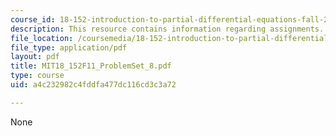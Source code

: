 ```yaml
---
course_id: 18-152-introduction-to-partial-differential-equations-fall-2011
description: This resource contains information regarding assignments.
file_location: /coursemedia/18-152-introduction-to-partial-differential-equations-fall-2011/a4c232982c4fddfa477dc116cd3c3a72_MIT18_152F11_ProblemSet_8.pdf
file_type: application/pdf
layout: pdf
title: MIT18_152F11_ProblemSet_8.pdf
type: course
uid: a4c232982c4fddfa477dc116cd3c3a72

---
```

None
